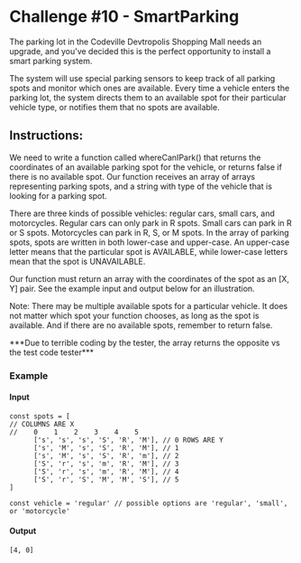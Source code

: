 # Challenge #10 - SmartParking

<p>The parking lot in the Codeville Devtropolis Shopping Mall needs an upgrade, and you've decided this is the perfect opportunity to install a smart parking system.

The system will use special parking sensors to keep track of all parking spots and monitor which ones are available. Every time a vehicle enters the parking lot, the system directs them to an available spot for their particular vehicle type, or notifies them that no spots are available.
</p>

## Instructions: 

<p>We need to write a function called whereCanIPark() that returns the coordinates of an available parking spot for the vehicle, or returns false if there is no available spot. Our function receives an array of arrays representing parking spots, and a string with type of the vehicle that is looking for a parking spot.

There are three kinds of possible vehicles: regular cars, small cars, and motorcycles. Regular cars can only park in R spots. Small cars can park in R or S spots. Motorcycles can park in R, S, or M spots. In the array of parking spots, spots are written in both lower-case and upper-case. An upper-case letter means that the particular spot is AVAILABLE, while lower-case letters mean that the spot is UNAVAILABLE.

Our function must return an array with the coordinates of the spot as an [X, Y] pair. See the example input and output below for an illustration.

Note: There may be multiple available spots for a particular vehicle. It does not matter which spot your function chooses, as long as the spot is available. And if there are no available spots, remember to return false.
</p>

<p>***Due to terrible coding by the tester, the array returns the opposite vs the test code tester***
</p>

### Example 
#### Input
``` 
const spots = [
// COLUMNS ARE X
//    0    1    2    3    4    5
      ['s', 's', 's', 'S', 'R', 'M'], // 0 ROWS ARE Y
      ['s', 'M', 's', 'S', 'R', 'M'], // 1
      ['s', 'M', 's', 'S', 'R', 'm'], // 2
      ['S', 'r', 's', 'm', 'R', 'M'], // 3
      ['S', 'r', 's', 'm', 'R', 'M'], // 4
      ['S', 'r', 'S', 'M', 'M', 'S'], // 5
]

const vehicle = 'regular' // possible options are 'regular', 'small', or 'motorcycle'
```

#### Output
```
[4, 0]
```